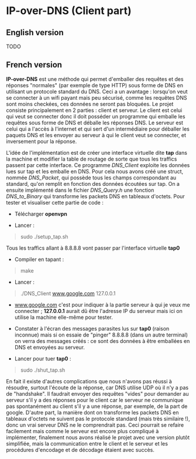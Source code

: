 # IP-over-DNS (Client part)


## English version

TODO


## French version

**IP-over-DNS** est une méthode qui permet d'emballer des requêtes et des réponses "normales" (par exemple de type HTTP) sous forme de DNS en utilisant un protocole standard du DNS. Ceci a un avantage : lorsqu'on veut se connecter à un wifi payant mais peu sécurisé, comme les requêtes DNS sont moins checkées, ces données ne seront pas bloquées. Le projet consiste principalement en 2 parties : client et serveur. Le client est celui qui veut se connecter donc il doit posséder un programme qui emballe les requêtes sous forme de DNS et déballe les réponses DNS. Le serveur est celui qui a l'accès à l'internet et qui sert d'un intermédiaire pour déballer les paquets DNS et les envoyer au serveur à qui le client veut se connecter, et inversement pour la réponse.

L'idée de l'implémentation est de créer une interface virtuelle dite **tap** dans la machine et modifier la table de routage de sorte que tous les traffics passent par cette interface. Ce programme *DNS_Client* exploite les données lues sur tap et les emballe en DNS. Pour cela nous avons créé une struct, nommée *DNS_Packet*, qui possède tous les champs correspondant au standard, qu'on remplit en fonction des données écoutées sur tap. On a ensuite implémenté dans le fichier *DNS_Query.h* une fonction *DNS_to_Binary* qui transforme les packets DNS en tableaux d'octets. Pour tester et visualiser cette partie de code :



- Télécharger **openvpn**

- Lancer :

> sudo ./setup_tap.sh

Tous les traffics allant à 8.8.8.8 vont passer par l'interface virtuelle **tap0**

- Compiler en tapant :

> make

- Lancer : 

> ./DNS_Client www.google.com 127.0.0.1 

- www.google.com c'est pour indiquer à la partie serveur à qui je veux me connecter ; **127.0.0.1** aurait dû être l'adresse IP du serveur mais ici on utilise la machine elle-même pour tester.

- Constater à l'écran des messages parasites lus sur **tap0** (raison inconnue) mais si on essaie de "pinger" 8.8.8.8 (dans un autre terminal) on verra des messages créés : ce sont des données à être emballées en DNS et envoyées au serveur.

- Lancer pour tuer **tap0** :

> sudo ./shut_tap.sh



En fait il existe d'autres complications que nous n'avons pas réussi à résoudre, surtout l'écoute de la réponse, car DNS utilise UDP où il n'y a pas de "handshake". Il faudrait envoyer des requêtes "vides" pour demander au serveur s'il y a des réponses pour le client car le serveur ne communique pas spontanément au client s'il y a une réponse, par exemple, de la part de google. D'autre part, la manière dont on transforme les packets DNS en tableaux d'octets ne suivent pas le protocole standard (mais très similaire !), donc un vrai serveur DNS ne le comprendrait pas. Ceci pourrait se refaire facilement mais comme le serveur est encore plus compliqué à implémenter, finalement nous avons réalisé le projet avec une version plutôt simplifiée, mais la communication entre le client et le serveur et les procédures d'encodage et de décodage étaient avec succès.


